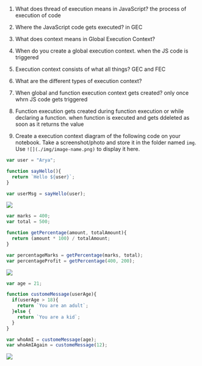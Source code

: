 1. What does thread of execution means in JavaScript?
the process of execution of code
2. Where the JavaScript code gets executed?
in GEC
3. What does context means in Global Execution Context?

4. When do you create a global execution context.
when the JS code is triggered
5. Execution context consists of what all things?
GEC and FEC
6. What are the different types of execution context?

7. When global and function execution context gets created?
only once whrn JS code gets triggered     
8. Function execution gets created during function execution or while declaring a function.
when function is executed and gets ddeleted as soon as it returns the value

9. Create a execution context diagram of the following code on your notebook. Take a screenshot/photo and store it in the folder named `img`. Use `![](./img/image-name.png)` to display it here.



```js
var user = "Arya";

function sayHello(){
  return `Hello ${user}`;
}

var userMsg = sayHello(user);
```

<!-- Put your image here -->

![](./img/image-name.jpg)



```js
var marks = 400;
var total = 500;

function getPercentage(amount, totalAmount){
  return (amount * 100) / totalAmount;
}

var percentageMarks = getPercentage(marks, total);
var percentageProfit = getPercentage(400, 200);
```

<!-- Put your image here -->

![](./img/image-name.jpg)



```js
var age = 21;

function customeMessage(userAge){
  if(userAge > 18){
    return `You are an adult`;
  }else {
    return `You are a kid`;
  }
}

var whoAmI = customeMessage(age);
var whoAmIAgain = customeMessage(12);
```

<!-- Put your image here -->

![](./img/image-name.jpg)